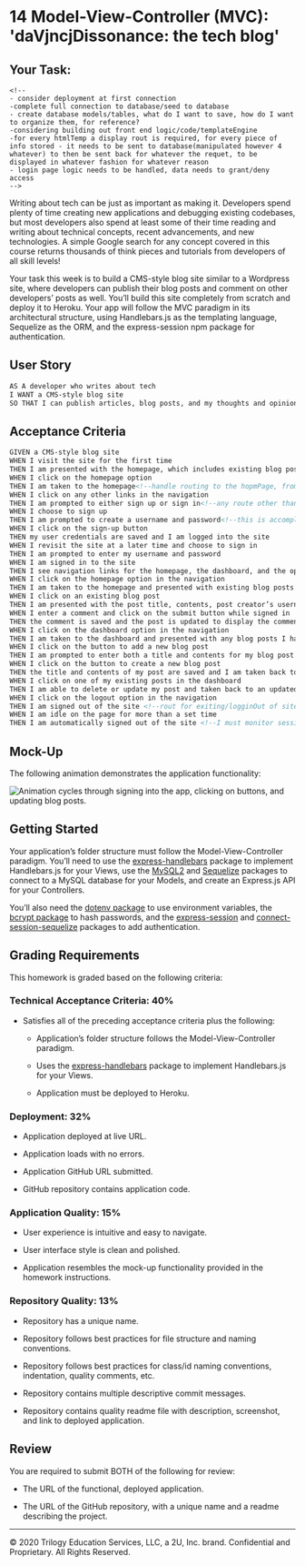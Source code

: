 # 14 Model-View-Controller (MVC): 'daVjncjDissonance: the tech blog'

## Your Task:
    <!--
    - consider deployment at first connection
    -complete full connection to database/seed to database
    - create database models/tables, what do I want to save, how do I want to organize them, for reference?
    -considering building out front end logic/code/templateEngine
    -for every htmlTemp a display rout is required, for every piece of info stored - it needs to be sent to database(manipulated however 4 whatever) to then be sent back for whatever the requet, to be displayed in whatever fashion for whatever reason
    - login page logic needs to be handled, data needs to grant/deny access
    -->

Writing about tech can be just as important as making it. Developers spend plenty of time creating new applications and debugging existing codebases, but most developers also spend at least some of their time reading and writing about technical concepts, recent advancements, and new technologies. A simple Google search for any concept covered in this course returns thousands of think pieces and tutorials from developers of all skill levels!

Your task this week is to build a CMS-style blog site similar to a Wordpress site, where developers can publish their blog posts and comment on other developers’ posts as well. You’ll build this site completely from scratch and deploy it to Heroku. Your app will follow the MVC paradigm in its architectural structure, using Handlebars.js as the templating language, Sequelize as the ORM, and the express-session npm package for authentication.

## User Story

```md
AS A developer who writes about tech
I WANT a CMS-style blog site
SO THAT I can publish articles, blog posts, and my thoughts and opinions
```

## Acceptance Criteria

```md
GIVEN a CMS-style blog site
WHEN I visit the site for the first time
THEN I am presented with the homepage, which includes existing blog posts if any have been posted; navigation links for the homepage and the dashboard; and the option to log in <!--will have to write in authentication routing-->
WHEN I click on the homepage option
THEN I am taken to the homepage<!--handle routing to the hopmPage, from every possible page-->
WHEN I click on any other links in the navigation 
THEN I am prompted to either sign up or sign in<!--any route other than / reqs authentication-->
WHEN I choose to sign up
THEN I am prompted to create a username and password<!--this is accomplished-->
WHEN I click on the sign-up button
THEN my user credentials are saved and I am logged into the site
WHEN I revisit the site at a later time and choose to sign in
THEN I am prompted to enter my username and password
WHEN I am signed in to the site
THEN I see navigation links for the homepage, the dashboard, and the option to log out <!--focus on building MVP first, then add in da Vjncj code-->
WHEN I click on the homepage option in the navigation
THEN I am taken to the homepage and presented with existing blog posts that include the post title and the date created
WHEN I click on an existing blog post
THEN I am presented with the post title, contents, post creator’s username, and date created for that post and have the option to leave a comment <!--study previous database driven client code-->
WHEN I enter a comment and click on the submit button while signed in
THEN the comment is saved and the post is updated to display the comment, the comment creator’s username, and the date created <!--routs based on user requests/asyns.await functionality/error handling all built into routes-->
WHEN I click on the dashboard option in the navigation
THEN I am taken to the dashboard and presented with any blog posts I have already created and the option to add a new blog post <!--all user input recorded-->
WHEN I click on the button to add a new blog post
THEN I am prompted to enter both a title and contents for my blog post
WHEN I click on the button to create a new blog post
THEN the title and contents of my post are saved and I am taken back to an updated dashboard with my new blog post <!---store to database upon user request-->
WHEN I click on one of my existing posts in the dashboard
THEN I am able to delete or update my post and taken back to an updated dashboard <!--enable routing for updating/deleting-->
WHEN I click on the logout option in the navigation
THEN I am signed out of the site <!--rout for exiting/logginOut of site-->
WHEN I am idle on the page for more than a set time
THEN I am automatically signed out of the site <!--I must monitor sessions/limit idle time-->
```

## Mock-Up

The following animation demonstrates the application functionality:

![Animation cycles through signing into the app, clicking on buttons, and updating blog posts.](./assets/14-mvc-homework-demo-01.gif) 

## Getting Started

Your application’s folder structure must follow the Model-View-Controller paradigm. You’ll need to use the [express-handlebars](https://www.npmjs.com/package/express-handlebars) package to implement Handlebars.js for your Views, use the [MySQL2](https://www.npmjs.com/package/mysql2) and [Sequelize](https://www.npmjs.com/package/sequelize) packages to connect to a MySQL database for your Models, and create an Express.js API for your Controllers.

You’ll also need the [dotenv package](https://www.npmjs.com/package/dotenv) to use environment variables, the [bcrypt package](https://www.npmjs.com/package/bcrypt) to hash passwords, and the [express-session](https://www.npmjs.com/package/express-session) and [connect-session-sequelize](https://www.npmjs.com/package/connect-session-sequelize) packages to add authentication.

## Grading Requirements

This homework is graded based on the following criteria:

### Technical Acceptance Criteria: 40%

* Satisfies all of the preceding acceptance criteria plus the following:

    * Application’s folder structure follows the Model-View-Controller paradigm.

    * Uses the [express-handlebars](https://www.npmjs.com/package/express-handlebars) package to implement Handlebars.js for your Views.

    * Application must be deployed to Heroku.

### Deployment: 32%

* Application deployed at live URL.

* Application loads with no errors.

* Application GitHub URL submitted.

* GitHub repository contains application code.

### Application Quality: 15%

* User experience is intuitive and easy to navigate.

* User interface style is clean and polished.

* Application resembles the mock-up functionality provided in the homework instructions.

### Repository Quality: 13%

* Repository has a unique name.

* Repository follows best practices for file structure and naming conventions.

* Repository follows best practices for class/id naming conventions, indentation, quality comments, etc.

* Repository contains multiple descriptive commit messages.

* Repository contains quality readme file with description, screenshot, and link to deployed application.

## Review

You are required to submit BOTH of the following for review:

* The URL of the functional, deployed application.

* The URL of the GitHub repository, with a unique name and a readme describing the project.

---

 © 2020 Trilogy Education Services, LLC, a 2U, Inc. brand. Confidential and Proprietary. All Rights Reserved.
